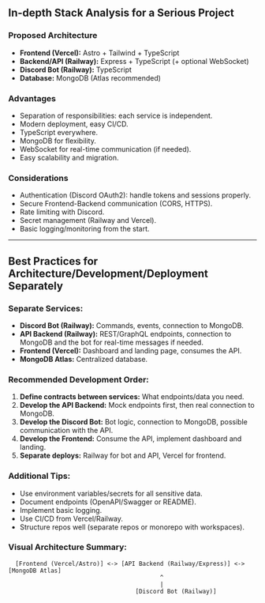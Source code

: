 
## In-depth Stack Analysis for a Serious Project

### Proposed Architecture
- **Frontend (Vercel):** Astro + Tailwind + TypeScript
- **Backend/API (Railway):** Express + TypeScript (+ optional WebSocket)
- **Discord Bot (Railway):** TypeScript
- **Database:** MongoDB (Atlas recommended)

### Advantages
- Separation of responsibilities: each service is independent.
- Modern deployment, easy CI/CD.
- TypeScript everywhere.
- MongoDB for flexibility.
- WebSocket for real-time communication (if needed).
- Easy scalability and migration.

### Considerations
- Authentication (Discord OAuth2): handle tokens and sessions properly.
- Secure Frontend-Backend communication (CORS, HTTPS).
- Rate limiting with Discord.
- Secret management (Railway and Vercel).
- Basic logging/monitoring from the start.

---

## Best Practices for Architecture/Development/Deployment Separately

### Separate Services:
- **Discord Bot (Railway):** Commands, events, connection to MongoDB.
- **API Backend (Railway):** REST/GraphQL endpoints, connection to MongoDB and the bot for real-time messages if needed.
- **Frontend (Vercel):** Dashboard and landing page, consumes the API.
- **MongoDB Atlas:** Centralized database.

### Recommended Development Order:
1. **Define contracts between services:** What endpoints/data you need.
2. **Develop the API Backend:** Mock endpoints first, then real connection to MongoDB.
3. **Develop the Discord Bot:** Bot logic, connection to MongoDB, possible communication with the API.
4. **Develop the Frontend:** Consume the API, implement dashboard and landing.
5. **Separate deploys:** Railway for bot and API, Vercel for frontend.

### Additional Tips:
- Use environment variables/secrets for all sensitive data.
- Document endpoints (OpenAPI/Swagger or README).
- Implement basic logging.
- Use CI/CD from Vercel/Railway.
- Structure repos well (separate repos or monorepo with workspaces).

### Visual Architecture Summary:
```plaintext
  [Frontend (Vercel/Astro)] <-> [API Backend (Railway/Express)] <-> [MongoDB Atlas]
                                           ^
                                           |
                                    [Discord Bot (Railway)]